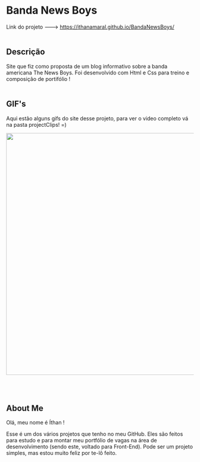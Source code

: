 # Banda News Boys
Link do projeto --->  https://ithanamaral.github.io/BandaNewsBoys/
</br>
</br>
## Descrição
Site que fiz como proposta de um blog informativo sobre a banda americana The News Boys. Foi desenvolvido com Html e Css para treino e composição de portifólio !
</br>
</br>

## GIF's
Aqui estão alguns gifs do site desse projeto, para ver o video completo vá na pasta projectClips! =)
</br>
<p align = center>
<img width="650" heigth="700" src ="Vídeo/giff_first.gif">
</p>
</br>
</br>

## About Me
Olá, meu nome é Íthan !

Esse é um dos vários projetos que tenho no meu GitHub. Eles são feitos para estudo e para montar meu portfólio de vagas na área de desenvolvimento (sendo este, voltado para Front-End). Pode ser um projeto simples, mas estou muito feliz por te-lô feito.
